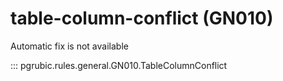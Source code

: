 # table-column-conflict (GN010)

Automatic fix is not available

::: pgrubic.rules.general.GN010.TableColumnConflict

